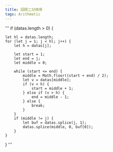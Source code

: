 ```yaml
---
title: 回顾二分排序
tags: Arithmetic
---
```

'''
if (datas.length > 0) {

    let hl = datas.length;
    for (let j = 1; j < hl; j++) {
        let h = datas[j];

        let start = 1;
        let end = j;
        let middle = 0;

        while (start <= end) {
            middle = Math.floor((start + end) / 2);
            let v = datas[middle];
            if (v < h) {
                start = middle + 1;
            } else if (v > h) {
                end = middle - 1;
            } else {
                break;
            }
        }
        if (middle != j) {
            let buf = datas.splice(j, 1);
            datas.splice(middle, 0, buf[0]);
        }
    }
}
'''
